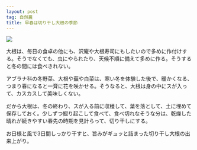 ```yaml
---
layout: post
tag: 自然農
title: 早春は切り干し大根の季節
---
```

![](https://kobapan.com/p/_data/i/galleries/sizen-nou/IMG_20200309_091944-sm.jpg)

大根は、毎日の食卓の他にも、沢庵や大根寿司にもしたいので多めに作付けする。そうでなくても、虫にやられたり、天候不順に備えて多めに作る。そうすると冬の間には食べきれない。

アブラナ科の冬野菜、大根や蕪や白菜は、寒い冬を体験した後で、暖かくなる、つまり春になると一斉に花を咲かせる。そうなると、大根は身の中にスが入って、カスカスして美味しくない。

だから大根は、冬の終わり、スが入る前に収穫して、葉を落として、土に埋めて保存しておく。少しずつ掘り起こして食べて、食べ切れなそうな分は、乾燥した晴れが続きやすい春先の時期を見計らって、切り干しにする。

お日様と風で3日間しっかり干すと、旨みがギュッと詰まった切り干し大根の出来上がり。
